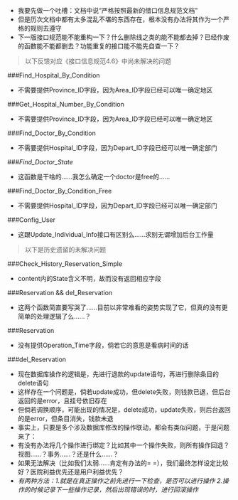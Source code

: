 - 我要先做一个吐槽：文档中说“严格按照最新的借口信息规范文档”
- 但是历次文档中都有太多混乱不堪的东西存在，根本没有办法将其作为一个严格的规则去遵守
- 下一版接口规范能不能重构一下？什么删除线之类的能不能都去掉？已经作废的函数能不能都删去？功能重复的接口能不能先自查一下？

> 以下反馈对应《接口信息规范4.6》中尚未解决的问题

###Find_Hospital_By_Condition
- 不需要提供Province_ID字段，因为Area_ID字段已经可以唯一确定地区

###Get_Hospital_Number_By_Condition
- 不需要提供Province_ID字段，因为Area_ID字段已经可以唯一确定地区

###Find_Doctor_By_Condition
- 不需要提供Hospital_ID字段，因为Depart_ID字段已经可以唯一确定部门

###*Find_Doctor_State*
- 这函数是干啥的……我怎么确定一个doctor是free的……

###Find_Doctor_By_Condition_Free
- 不需要提供Hospital_ID字段，因为Depart_ID字段已经可以唯一确定部门

###Config_User
- 这跟Update_Individual_Info接口有区别么……求别无谓增加后台工作量

> 以下是历史遗留的未解决问题

###Check_History_Reservation_Simple
- content内的State含义不明，故而没有返回相应字段

###Reservation && del_Reservation
- 这两个函数简直要写哭了……目前以非常难看的姿势实现了它，但真的没有更简单的处理逻辑了么……？

###Reservation
- 没有提供Operation_Time字段，倘若它的意思是看病时间的话

###del_Reservation
- 现在数据库操作的逻辑是，先进行退款的update语句，再进行删除条目的delete语句
- 这样存在一个问题是，倘若update成功，但delete失败，则钱款已退，但后台返回的是error，且挂号依旧存在
- 但倘若调换顺序，可能出现的情况是，delete成功，update失败，则后台返回的是error，但条目消失，钱款未退
- 事实上，只要是多个涉及数据库修改的操作联动，都会有类似问题，于是问题来了：
- 有没有办法将几个操作进行绑定？比如其中一个操作失败，则所有操作回退？视图……？事务……？还是什么……？
- 如果无法解决（比如我们太弱……肯定有办法的= =），我们最终怎样设定比较好？医院利益优先还是用户利益优先？
- *有两种方法：1.就是在真正操作之前先进行一下检查，是否可以进行操作 2.操作的时候记录下一些操作记录，然后出现错误的时，进行回滚操作*
